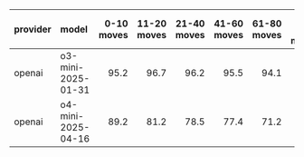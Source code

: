| provider   | model              |   0-10 moves |   11-20 moves |   21-40 moves |   41-60 moves |   61-80 moves |   81-100 moves |
|:-----------|:-------------------|-------------:|--------------:|--------------:|--------------:|--------------:|---------------:|
| openai     | o3-mini-2025-01-31 |         95.2 |          96.7 |          96.2 |          95.5 |          94.1 |           90.4 |
| openai     | o4-mini-2025-04-16 |         89.2 |          81.2 |          78.5 |          77.4 |          71.2 |           67.7 |